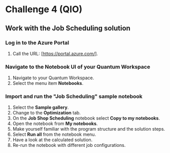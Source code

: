# Challenge 4 (QIO)

## Work with the Job Scheduling solution

### Log in to the Azure Portal

1. Call the URL: [https://portal.azure.com/].

### Navigate to the Notebook UI of your Quantum Workspace

1. Navigate to your Quantum Workspace.
1. Select the menu item **Notebooks**.

### Import and run the "Job Scheduling" sample notebook

1. Select the **Sample gallery**.
1. Change to the **Optimization** tab.
1. On the **Job Shop Scheduling** notebook select **Copy to my notebooks**.
1. Open the notebook from **My notebooks**.
1. Make yourself familiar with the program structure and the solution steps.
1. Select **Run all** from the notebook menu.
1. Have a look at the calculated solution.
1. Re-run the notebook with different job configurations.
